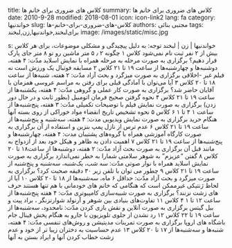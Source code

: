 title: کلاس های ضروری برای خانم ها
summary: کلاس های ضروری برای خانم ها
date: 2010-9-28
modified: 2018-08-01
icon:  icon-link2
lang: fa
category: خواندنیها
slug: کلاس-های-ضروری-برای-خانم-ها
authors: مجتبی بنائی
tags: برای‌لبخند,خواندنیها,زن,لبخند
image: /images/static/misc.jpg

s: خواندنیها | زن | لبخند    توجه: به دلیل پیچیدگى و مشکلى موضوعات، براى هر کلاس بیش از ۲ نفر ثبت نام نمی‌شود  کلاس ١  چگونه ۲ ٫ ۵ متر ماشین رو تو ۸ متر جای پارک قرار دهیم؟  برگزارى به صورت مرحله به مرحله همراه با نمایش اسلاید  مدّت: ۴ هفته، دوشنبه‌ها و چهارشنبه‌ها از ساعت ١٩ تا ٢١  کلاس ٢  مسابقه فوتبال یک ورزش است نه فیلم غیر -اخلاقی  برگزارى به صورت میزگرد و بحث آزاد  مدّت: ٢ هفته، شنبه‌ها از ساعت ١٨ تا ٢٠  کلاس ٣  آیا می‌توان با آمادگی قبلی برای رفتن به مراسم عروسی  همزمان با آقایان حاضر شد؟  برگزارى به صورت کار عملى و گروهى  مدّت: ۴ هفته، یکشنبه‌ها از ساعت ١٩ تا ٢١  کلاس ۴  نحوه گرفتن صحیح فرمان اتومبیل (بطور ثابت و در حال دور زدن)  برگزارى به صورت نمایش فیلم با توضیحات تکمیلى  مدّت: ٣ هفته، پنج‌شنبه‌ها از ساعت ١ ۴ تا ١ ۶  کلاس ۵  نحوه تشخیص تاریخ انقضاء مواد خوراکی از روی بسته آنها هنگام خرید  برگزارى به صورت نمایش ویدیویى  مدت: ۴ هفته، سه‌شنبه و پنج‌شنبه‌ها از ساعت ١٩ تا ٢١  کلاس ۶  عدم ترس از نازل پمپ بنزین و استفاده از آن  برگزارى به صورت کارگاه آموزشى همراه با گروه‌هاى پشتیبان  مدت: ۴ هفته، چهارشنبه‌ها و پنج‌شنبه‌ها از ساعت ١٩ تا ٢١  کلاس ٧  اهمیت دادن به ظاهر و هیکل خود بعد از ازدواج به مانند قبل آن  برگزارى به صورت بحث آزاد  مدّت: ٢ هفته، دوشنبه‌ها از ساعت١٨ تا ٢٠  کلاس ٨  گفتن “عزیزم” به شوهر سلامتى شمارا به خطر نمی‌اندازد  برگزارى به صورت نمایش اسلاید همراه با نوار صوتى  مدّت: سه شب، یک‌شنبه، سه‌شنبه و پنج‌شنبه از ساعت ١٩ تا ٢١  کلاس ٩  چطور می توان با تلفن زیر ۳۰ دقیقه صحبت کرد؟  برگزارى به صورت میزگرد و بحث آزاد  مدّت: حداقل ۶ ماه، سه‌شنبه‌ها از ١٨ تا ٢٠  کلاس ١٠  آیا از لحاظ ژنتیکى غیرممکن است که هنگامی که  خانم های خودمانی با هم تنها هستند حرف های زشت نزنند؟  برگزارى به صورت شبیه‌سازى کامپیوترى  مدّت: ۴ هفته پنج‌شنبه‌ها از ساعت ١٢ تا ١ ۴  کلاس ١١  تفاوت‌هاى بنیادى بین شوهر و آرنولد شوارتزنگر ، براد پیت و بیل گیتس  برگزارى به صورت آنلاین و نقش بازى کردن  مدّت: نامحدود، سه‌شنبه‌ها از ساعت ١٩ تا ٢٢  کلاس ١٢  رد نشدن از جلوی تلویزیون با جارو به هنگام پخش فینال جام باشگاه های اروپا  برگزارى به صورت تمرینات مدیتیشن و روش‌هاى تنفسى  مدّت: ۴ هفته، شنبه‌ها و سه‌شنبه‌ها از ١٧ تا ٢٠  کلاس ١٣  عدم حساسیت به دختران زیبا تر از خود و  عدم زشت خطاب کردن آنها و ایراد بستن به آنها